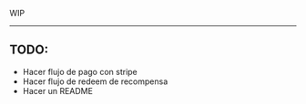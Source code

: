 WIP

---

## TODO:
- Hacer flujo de pago con stripe
- Hacer flujo de redeem de recompensa
- Hacer un README
